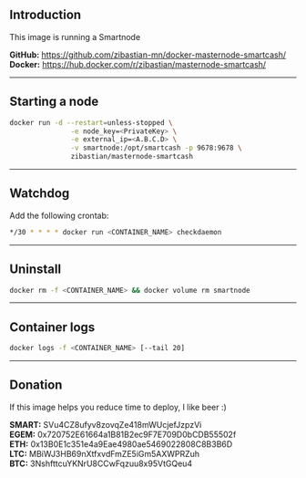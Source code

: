 Introduction
---
This image is running a Smartnode

**GitHub:** https://github.com/zibastian-mn/docker-masternode-smartcash/  
**Docker:** https://hub.docker.com/r/zibastian/masternode-smartcash/  

---
Starting a node
---
```sh
docker run -d --restart=unless-stopped \
               -e node_key=<PrivateKey> \
               -e external_ip=<A.B.C.D> \
               -v smartnode:/opt/smartcash -p 9678:9678 \
               zibastian/masternode-smartcash
```

---
Watchdog
---
Add the following crontab:
```sh
*/30 * * * * docker run <CONTAINER_NAME> checkdaemon
```

---
Uninstall
---
```sh
docker rm -f <CONTAINER_NAME> && docker volume rm smartnode
```
---
Container logs
---
```bash
docker logs -f <CONTAINER_NAME> [--tail 20]
```

---
Donation
---
If this image helps you reduce time to deploy, I like beer :) 

**SMART:** SVu4CZ8ufyv8zovqZe418mWUcjefJzpzVi  
**EGEM:** 0x720752E61664a1B81B2ec9F7E709D0bCDB55502f  
**ETH:** 0x13B0E1c351e4a9Eae4980ae5469022808C8B3B6D  
**LTC:** MBiWJ3HB69nXtfxvdFmZE5iGm5AXWPRZuh  
**BTC:** 3NshfttcuYKNrU8CCwFqzuu8x95VtGQeu4  
